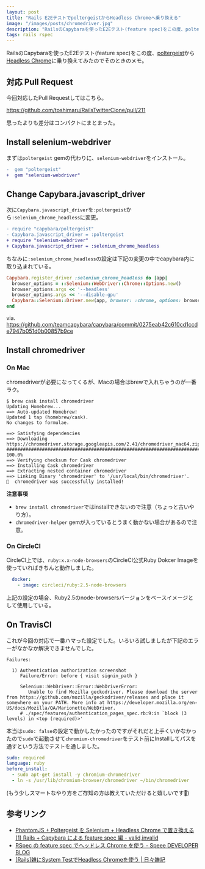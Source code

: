 ```yaml
---
layout: post
title: "Rails E2EテストでpoltergeistからHeadless Chromeへ乗り換える"
image: "/images/posts/chromedriver.jpg"
description: "RailsのCapybaraを使ったE2Eテスト(feature spec)をこの度、poltergeistからHeadless Chromeに乗り換えてみたのでそのときのメモ。 今回対応したPull Requestしてはこちら。 https://github.com/toshimaru/RailsTwitterClone/pull/211 思ったよりも差分はコンパクトにまとまった。まずはpoltergeist gemの代わりに、selenium-webdriverをインストール。次にCapybara.javascript_driverを:poltergeistから:selenium_chrome_headlessに変更。"
tags: rails rspec
---
```


RailsのCapybaraを使ったE2Eテスト(feature spec)をこの度、[poltergeist](https://github.com/teampoltergeist/poltergeist)から[Headless Chrome](https://chromium.googlesource.com/chromium/src/+/master/headless/README.md)に乗り換えてみたのでそのときのメモ。

## 対応 Pull Request

今回対応したPull Requestしてはこちら。

https://github.com/toshimaru/RailsTwitterClone/pull/211

思ったよりも差分はコンパクトにまとまった。

## Install selenium-webdriver

まずは`poltergeist` gemの代わりに、`selenium-webdriver`をインストール。

```diff
-  gem "poltergeist"
+  gem "selenium-webdriver"
```

## Change Capybara.javascript_driver

次に`Capybara.javascript_driver`を`:poltergeist`から`:selenium_chrome_headless`に変更。

```diff
- require "capybara/poltergeist"
- Capybara.javascript_driver = :poltergeist
+ require "selenium-webdriver"
+ Capybara.javascript_driver = :selenium_chrome_headless
```

ちなみに`:selenium_chrome_headless`の設定は下記の変更の中でcapybara内に取り込まれている。

```rb
Capybara.register_driver :selenium_chrome_headless do |app|
  browser_options = ::Selenium::WebDriver::Chrome::Options.new()
  browser_options.args << '--headless'
  browser_options.args << '--disable-gpu'
  Capybara::Selenium::Driver.new(app, browser: :chrome, options: browser_options)
end
```

via. https://github.com/teamcapybara/capybara/commit/0275eab42c610cd1ccde7947b051d0b00857b9ce

## Install chromedriver

### On Mac

chromedriverが必要になってくるが、Macの場合はbrewで入れちゃうのが一番ラク。

```console
$ brew cask install chromedriver
Updating Homebrew...
==> Auto-updated Homebrew!
Updated 1 tap (homebrew/cask).
No changes to formulae.

==> Satisfying dependencies
==> Downloading https://chromedriver.storage.googleapis.com/2.41/chromedriver_mac64.zip
######################################################################## 100.0%
==> Verifying checksum for Cask chromedriver
==> Installing Cask chromedriver
==> Extracting nested container chromedriver
==> Linking Binary 'chromedriver' to '/usr/local/bin/chromedriver'.
🍺  chromedriver was successfully installed!
``` 

**注意事項**

- `brew install chromedriver`ではinstallできないので注意（ちょっと古いやり方）。
- `chromedriver-helper` gemが入っているとうまく動かない場合があるので注意。

### On CircleCI

CircleCI上では、`ruby:x.x-node-browsers`のCircleCI公式Ruby Dokcer Imageを使っていればきちんと動作しました。

```yaml
  docker:
    - image: circleci/ruby:2.5-node-browsers
```

上記の設定の場合、Ruby2.5のnode-browsersバージョンをベースイメージとして使用している。

## On TravisCI

これが今回の対応で一番ハマった設定でした。いろいろ試しましたが下記のエラーがなかなか解決できませんでした。

```
Failures:

  1) Authentication authorization screenshot
     Failure/Error: before { visit signin_path }

     Selenium::WebDriver::Error::WebDriverError:
        Unable to find Mozilla geckodriver. Please download the server from https://github.com/mozilla/geckodriver/releases and place it somewhere on your PATH. More info at https://developer.mozilla.org/en-US/docs/Mozilla/QA/Marionette/WebDriver.
     # ./spec/features/authentication_pages_spec.rb:9:in `block (3 levels) in <top (required)>'
```

本当は`sudo: false`の設定で動かしたかったのですがそれだと上手くいかなかったので`sudo`で起動させて`chromium-chromedriver`をテスト前にInstallしてパスを通すという方法でテストを通しました。

```yaml
sudo: required
language: ruby
before_install:
  - sudo apt-get install -y chromium-chromedriver
  - ln -s /usr/lib/chromium-browser/chromedriver ~/bin/chromedriver
```

(もう少しスマートなやり方をご存知の方は教えていただけると嬉しいです🙏)

## 参考リンク

- [PhantomJS + Poltergeist を Selenium + Headless Chrome で置き換える (1) Rails + Capybara による feature spec 編 - valid,invalid](https://ohbarye.hatenablog.jp/entry/2018/03/10/232300)
- [RSpec の feature spec でヘッドレス Chrome を使う - Speee DEVELOPER BLOG](https://tech.speee.jp/entry/2017/06/15/135636)
- [[Rails]雑にSystem TestでHeadless Chromeを使う \| 日々雑記](http://y-yagi.tumblr.com/post/166831012790/rails%E9%9B%91%E3%81%ABsystem-test%E3%81%A7headless-chrome%E3%82%92%E4%BD%BF%E3%81%86)
